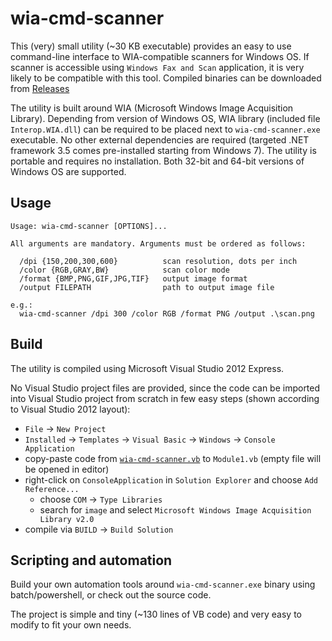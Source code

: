 # wia-cmd-scanner

This (very) small utility (~30 KB executable) provides an easy to use command-line interface to WIA-compatible scanners for Windows OS. If scanner is accessible using `Windows Fax and Scan` application, it is very likely to be compatible with this tool. Compiled binaries can be downloaded from [Releases](https://github.com/nagimov/wia-cmd-scanner/releases)

The utility is built around WIA (Microsoft Windows Image Acquisition Library). Depending from version of Windows OS, WIA library (included file `Interop.WIA.dll`) can be required to be placed next to `wia-cmd-scanner.exe` executable. No other external dependencies are required (targeted .NET framework 3.5 comes pre-installed starting from Windows 7). The utility is portable and requires no installation. Both 32-bit and 64-bit versions of Windows OS are supported.

## Usage

```
Usage: wia-cmd-scanner [OPTIONS]...                                           
                                                                              
All arguments are mandatory. Arguments must be ordered as follows:            
                                                                              
  /dpi {150,200,300,600}          scan resolution, dots per inch              
  /color {RGB,GRAY,BW}            scan color mode                             
  /format {BMP,PNG,GIF,JPG,TIF}   output image format                         
  /output FILEPATH                path to output image file                   
                                                                              
e.g.:                                                                         
  wia-cmd-scanner /dpi 300 /color RGB /format PNG /output .\scan.png          
```

## Build

The utility is compiled using Microsoft Visual Studio 2012 Express.

No Visual Studio project files are provided, since the code can be imported into Visual Studio project from scratch in few easy steps (shown according to Visual Studio 2012 layout):

* `File` -> `New Project`
* `Installed` -> `Templates` -> `Visual Basic` -> `Windows` -> `Console Application`
* copy-paste code from [`wia-cmd-scanner.vb`](https://github.com/nagimov/wia-cmd-scanner/raw/master/wia-cmd-scanner.vb) to `Module1.vb` (empty file will be opened in editor)
* right-click on `ConsoleApplication` in `Solution Explorer` and choose `Add Reference...`
    + choose `COM` -> `Type Libraries`
    + search for `image` and select `Microsoft Windows Image Acquisition Library v2.0`
* compile via `BUILD` -> `Build Solution`

## Scripting and automation

Build your own automation tools around `wia-cmd-scanner.exe` binary using batch/powershell, or check out the source code.

The project is simple and tiny (~130 lines of VB code) and very easy to modify to fit your own needs.
